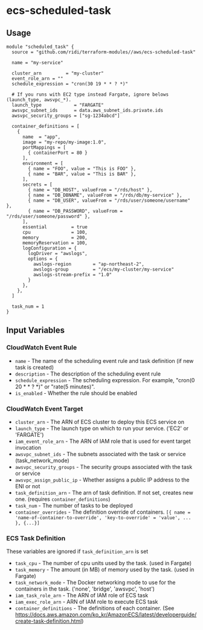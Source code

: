 # ecs-scheduled-task

## Usage
```hcl
module "scheduled_task" {
  source = "github.com/ridi/terraform-modules//aws/ecs-scheduled-task"
  
  name = "my-service"
  
  cluster_arn         = "my-cluster"
  event_role_arn = ""
  schedule_expression = "cron(30 19 * * ? *)"

  # If you runs with EC2 type instead Fargate, ignore belows (launch_type, awsvpc_*).
  launch_type            = "FARGATE"
  awsvpc_subnet_ids      = data.aws_subnet_ids.private.ids
  awsvpc_security_groups = ["sg-1234abcd"]
  
  container_definitions = [
    {
      name  = "app",
      image = "my-repo/my-image:1.0",
      portMappings = [
        { containerPort = 80 }
      ],
      environment = [
        { name = "FOO", value = "This is FOO" },
        { name = "BAR", value = "This is BAR" },
      ],
      secrets = [
        { name = "DB_HOST", valueFrom = "/rds/host" },
        { name = "DB_DBNAME", valueFrom = "/rds/db/my-service" },
        { name = "DB_USER", valueFrom = "/rds/user/someone/username" },
        { name = "DB_PASSWORD", valueFrom = "/rds/user/someone/password" },
      ],
      essential         = true
      cpu               = 100,
      memory            = 200,
      memoryReservation = 100,
      logConfiguration = {
        logDriver = "awslogs",
        options = {
          awslogs-region        = "ap-northeast-2",
          awslogs-group         = "/ecs/my-cluster/my-service"
          awslogs-stream-prefix = "1.0"
        }
      },
    },
  ]
    
  task_num = 1
}
```

## Input Variables

### CloudWatch Event Rule
- `name` - The name of the scheduling event rule and task definition (if new task is created)
- `description` - The description of the scheduling event rule
- `schedule_expression` - The scheduling expression. For example, "cron(0 20 * * ? *)" or "rate(5 minutes)".
- `is_enabled` - Whether the rule should be enabled

### CloudWatch Event Target
- `cluster_arn` - The ARN of ECS cluster to deploy this ECS service on
- `launch_type` - The launch type on which to run your service. ('EC2' or 'FARGATE')
- `iam_event_role_arn` - The ARN of IAM role that is used for event target invocation
- `awsvpc_subnet_ids` - The subnets associated with the task or service (task_network_mode)
- `awsvpc_security_groups` - The security groups associated with the task or service
- `awsvpc_assign_public_ip` - Whether assigns a public IP address to the ENI or not
- `task_definition_arn` - The arn of task definition. If not set, creates new one. (requires `container_definitions`)
- `task_num` - The number of tasks to be deployed
- `container_overrides` - The definition override of containers. `[{ name = 'name-of-container-to-override', 'key-to-override' = 'value', ... }, {...}]`

### ECS Task Definition
These variables are ignored if `task_definition_arn` is set
- `task_cpu` - The number of cpu units used by the task. (used in Fargate)
- `task_memory` - The amount (in MB) of memory used by the task. (used in Fargate)
- `task_network_mode` - The Docker networking mode to use for the containers in the task. ('none', 'bridge', 'awsvpc', 'host')
- `iam_task_role_arn` - The ARN of IAM role of ECS task
- `iam_exec_role_arn` - ARN of IAM role to execute ECS task
- `container_definitions` - The definitions of each container. (See https://docs.aws.amazon.com/ko_kr/AmazonECS/latest/developerguide/create-task-definition.html)
